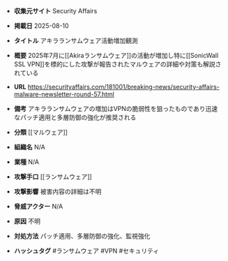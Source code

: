 - **収集元サイト**
Security Affairs

- **掲載日**
2025-08-10

- **タイトル**
アキラランサムウェア活動増加観測

- **概要**
2025年7月に[[Akiraランサムウェア]]の活動が増加し特に[[SonicWall SSL VPN]]を標的にした攻撃が報告されたマルウェアの詳細や対策も解説されている

- **URL**
https://securityaffairs.com/181001/breaking-news/security-affairs-malware-newsletter-round-57.html

- **備考**
アキラランサムウェアの増加はVPNの脆弱性を狙ったものであり迅速なパッチ適用と多層防御の強化が推奨される

- **分類**
[[マルウェア]]

- **組織名**
N/A

- **業種**
N/A

- **攻撃手口**
[[ランサムウェア]]

- **攻撃影響**
被害内容の詳細は不明

- **脅威アクター**
N/A

- **原因**
不明

- **対処方法**
パッチ適用、多層防御の強化、監視強化

- **ハッシュタグ**
#ランサムウェア #VPN #セキュリティ
